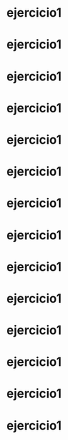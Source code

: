 # ejercicio1
# ejercicio1
# ejercicio1
# ejercicio1
# ejercicio1
# ejercicio1
# ejercicio1
# ejercicio1
# ejercicio1
# ejercicio1
# ejercicio1
# ejercicio1
# ejercicio1
# ejercicio1